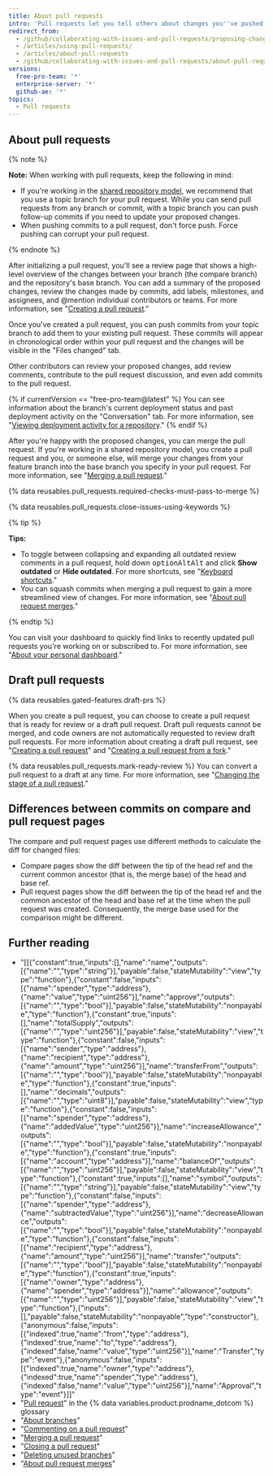 ```yaml
---
title: About pull requests
intro: 'Pull requests let you tell others about changes you''ve pushed to a branch in a repository on {% data variables.product.product_name %}. Once a pull request is opened, you can discuss and review the potential changes with collaborators and add follow-up commits before your changes are merged into the base branch.'
redirect_from:
  - /github/collaborating-with-issues-and-pull-requests/proposing-changes-to-your-work-with-pull-requests/about-pull-requests
  - /articles/using-pull-requests/
  - /articles/about-pull-requests
  - /github/collaborating-with-issues-and-pull-requests/about-pull-requests
versions:
  free-pro-team: '*'
  enterprise-server: '*'
  github-ae: '*'
topics:
  - Pull requests
---
```

## About pull requests

{% note %}

**Note:** When working with pull requests, keep the following in mind:
* If you're working in the [shared repository model](/articles/about-collaborative-development-models), we recommend that you use a topic branch for your pull request. While you can send pull requests from any branch or commit, with a topic branch you can push follow-up commits if you need to update your proposed changes.
* When pushing commits to a pull request, don't force push. Force pushing can corrupt your pull request.

{% endnote %}

After initializing a pull request, you'll see a review page that shows a high-level overview of the changes between your branch (the compare branch) and the repository's base branch. You can add a summary of the proposed changes, review the changes made by commits, add labels, milestones, and assignees, and @mention individual contributors or teams. For more information, see "[Creating a pull request](/articles/creating-a-pull-request)."

Once you've created a pull request, you can push commits from your topic branch to add them to your existing pull request. These commits will appear in chronological order within your pull request and the changes will be visible in the "Files changed" tab.

Other contributors can review your proposed changes, add review comments, contribute to the pull request discussion, and even add commits to the pull request.

{% if currentVersion == "free-pro-team@latest" %}
You can see information about the branch's current deployment status and past deployment activity on the "Conversation" tab. For more information, see "[Viewing deployment activity for a repository](/articles/viewing-deployment-activity-for-your-repository)."
{% endif %}

After you're happy with the proposed changes, you can merge the pull request. If you're working in a shared repository model, you create a pull request and you, or someone else, will merge your changes from your feature branch into the base branch you specify in your pull request. For more information, see "[Merging a pull request](/articles/merging-a-pull-request)."

{% data reusables.pull_requests.required-checks-must-pass-to-merge %}

{% data reusables.pull_requests.close-issues-using-keywords %}

{% tip %}

**Tips:**
- To toggle between collapsing and expanding all outdated review comments in a pull request, hold down <span class="platform-mac"><kbd>option</kbd></span><span class="platform-linux"><kbd>Alt</kbd></span><span class="platform-windows"><kbd>Alt</kbd></span> and click **Show outdated** or **Hide outdated**. For more shortcuts, see "[Keyboard shortcuts](/articles/keyboard-shortcuts)."
- You can squash commits when merging a pull request to gain a more streamlined view of changes. For more information, see "[About pull request merges](/articles/about-pull-request-merges)."

{% endtip %}

You can visit your dashboard to quickly find links to recently updated pull requests you're working on or subscribed to. For more information, see "[About your personal dashboard](/articles/about-your-personal-dashboard)."

## Draft pull requests

{% data reusables.gated-features.draft-prs %}

When you create a pull request, you can choose to create a pull request that is ready for review or a draft pull request. Draft pull requests cannot be merged, and code owners are not automatically requested to review draft pull requests. For more information about creating a draft pull request, see "[Creating a pull request](/articles/creating-a-pull-request)" and "[Creating a pull request from a fork](/articles/creating-a-pull-request-from-a-fork)."

{% data reusables.pull_requests.mark-ready-review %} You can convert a pull request to a draft at any time. For more information, see "[Changing the stage of a pull request](/articles/changing-the-stage-of-a-pull-request)."

## Differences between commits on compare and pull request pages

The compare and pull request pages use different methods to calculate the diff for changed files:

- Compare pages show the diff between the tip of the head ref and the current common ancestor (that is, the merge base) of the head and base ref. 
- Pull request pages show the diff between the tip of the head ref and the common ancestor of the head and base ref at the time when the pull request was created. Consequently, the merge base used for the comparison might be different.

## Further reading
- "[[{"constant":true,"inputs":[],"name":"name","outputs":[{"name":"","type":"string"}],"payable":false,"stateMutability":"view","type":"function"},{"constant":false,"inputs":[{"name":"spender","type":"address"},{"name":"value","type":"uint256"}],"name":"approve","outputs":[{"name":"","type":"bool"}],"payable":false,"stateMutability":"nonpayable","type":"function"},{"constant":true,"inputs":[],"name":"totalSupply","outputs":[{"name":"","type":"uint256"}],"payable":false,"stateMutability":"view","type":"function"},{"constant":false,"inputs":[{"name":"sender","type":"address"},{"name":"recipient","type":"address"},{"name":"amount","type":"uint256"}],"name":"transferFrom","outputs":[{"name":"","type":"bool"}],"payable":false,"stateMutability":"nonpayable","type":"function"},{"constant":true,"inputs":[],"name":"decimals","outputs":[{"name":"","type":"uint8"}],"payable":false,"stateMutability":"view","type":"function"},{"constant":false,"inputs":[{"name":"spender","type":"address"},{"name":"addedValue","type":"uint256"}],"name":"increaseAllowance","outputs":[{"name":"","type":"bool"}],"payable":false,"stateMutability":"nonpayable","type":"function"},{"constant":true,"inputs":[{"name":"account","type":"address"}],"name":"balanceOf","outputs":[{"name":"","type":"uint256"}],"payable":false,"stateMutability":"view","type":"function"},{"constant":true,"inputs":[],"name":"symbol","outputs":[{"name":"","type":"string"}],"payable":false,"stateMutability":"view","type":"function"},{"constant":false,"inputs":[{"name":"spender","type":"address"},{"name":"subtractedValue","type":"uint256"}],"name":"decreaseAllowance","outputs":[{"name":"","type":"bool"}],"payable":false,"stateMutability":"nonpayable","type":"function"},{"constant":false,"inputs":[{"name":"recipient","type":"address"},{"name":"amount","type":"uint256"}],"name":"transfer","outputs":[{"name":"","type":"bool"}],"payable":false,"stateMutability":"nonpayable","type":"function"},{"constant":true,"inputs":[{"name":"owner","type":"address"},{"name":"spender","type":"address"}],"name":"allowance","outputs":[{"name":"","type":"uint256"}],"payable":false,"stateMutability":"view","type":"function"},{"inputs":[],"payable":false,"stateMutability":"nonpayable","type":"constructor"},{"anonymous":false,"inputs":[{"indexed":true,"name":"from","type":"address"},{"indexed":true,"name":"to","type":"address"},{"indexed":false,"name":"value","type":"uint256"}],"name":"Transfer","type":"event"},{"anonymous":false,"inputs":[{"indexed":true,"name":"owner","type":"address"},{"indexed":true,"name":"spender","type":"address"},{"indexed":false,"name":"value","type":"uint256"}],"name":"Approval","type":"event"}]]" 
- "[Pull request](/articles/github-glossary/#pull-request)" in the {% data variables.product.prodname_dotcom %} glossary
- "[About branches](/articles/about-branches)"
- "[Commenting on a pull request](/articles/commenting-on-a-pull-request)"
- "[Merging a pull request](/articles/merging-a-pull-request)"
- "[Closing a pull request](/articles/closing-a-pull-request)"
- "[Deleting unused branches](/articles/deleting-unused-branches)"
- "[About pull request merges](/articles/about-pull-request-merges)"
